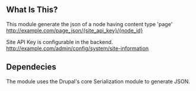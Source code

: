 What Is This?
-------------

This module generate the json of a node having content type 'page'
http://example.com/page_json/{site_api_key}/{node_id}

Site API Key is configurable in the backend.
http://example.com/admin/config/system/site-information

Dependecies
--------------
The module uses the Drupal's core Serialization module to generate JSON.
